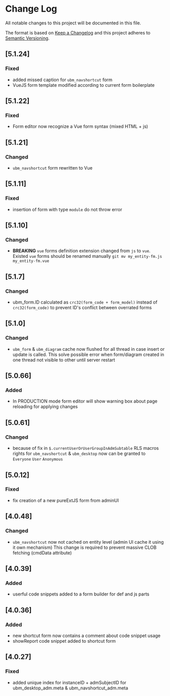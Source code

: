 # Change Log
All notable changes to this project will be documented in this file.

The format is based on [Keep a Changelog](http://keepachangelog.com/)
and this project adheres to [Semantic Versioning](http://semver.org/).

## [5.1.24]
### Fixed
 - added missed caption for `ubm_navshortcut` form
 - VueJS form template modified according to current form boilerplate

## [5.1.22]
### Fixed
 - Form editor now recognize a Vue form syntax (mixed HTML + js) 

## [5.1.21]
### Changed
 - `ubm_navshortcut` form rewritten to Vue

## [5.1.11]
### Fixed
 - insertion of form with type `module` do not throw error

## [5.1.10]
### Changed
- **BREAKING** `vue` forms definition extension changed from `js` to `vue`. Existed `vue` forms should be renamed manually 
 `git mv my_entity-fm.js my_entity-fm.vue`
 
## [5.1.7]
### Changed
 - ubm_form.ID calculated as `crc32(form_code + form_model)` instead of `crc32(form_code)` to prevent
 ID's conflict between overrated forms
 
## [5.1.0]
### Changed
 - `ubm_form` & `ubm_diagram` cache now flushed for all thread in case insert or update is called. This solve possible
 error when form/diagram created in one thread not visible to other until server restart  
 
## [5.0.66]
### Added
 - In PRODUCTION mode form editor will show warning box about page reloading for applying changes  

## [5.0.61]
### Changed
 - because of fix in `$.currentUserOrUserGroupInAdmSubtable` RLS macros rights for `ubm_navshortcut` & `ubm_desktop` 
 now can be granted to `Everyone` `User` `Anonymous` 

## [5.0.12]
### Fixed
- fix creation of a new pureExtJS form from adminUI

## [4.0.48]
### Changed
- `ubm_navshortcut` now not cached on entity level (admin UI cache it using it own mechanism)
This change is required to prevent massive CLOB fetching (cmdData attribute)

## [4.0.39]
### Added
 - userful code snippets added to a form builder for def and js parts


## [4.0.36]
### Added
 - new shortcut form now contains a comment about code snippet usage
 - showReport code snippet added to shortcut form

## [4.0.27]

### Fixed
- added unique index for instanceID + admSubjectID for ubm_desktop_adm.meta & ubm_navshortcut_adm.meta 

